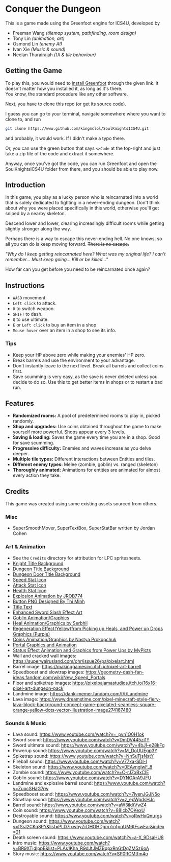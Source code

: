 # Conquer the Dungeon
This is a game made using the Greenfoot engine for ICS4U, developed by
* Freeman Wang *(tilemap system, pathfinding, room design)*
* Tony Lin *(animation, art)*
* Osmond Lin *(enemy AI)*
* Ivan Xie *(Music & sound)*
* Neelan Thurairajah *(UI & tile behaviour)*

## Getting the Game
To play this, you would need to [install Greenfoot](https://www.greenfoot.org/download) through the given link. It doesn't matter how you installed it, as long as it's there.\
You know, the standard procedure like any other software.

Next, you have to clone this repo (or get its source code).

I guess you can go to your terminal, navigate somewhere where you want to clone to, and run
```bash
git clone https://www.github.com/kingmclol/SoulKnightsICS4U.git
```
and probably, it would work. If I didn't make a typo there.

Or, you can use the green button that says `<>Code` at the top-right and just take a zip file of the code and extract it somewhere.

Anyway, once you've got the code, you can run Greenfoot and open the SoulKnightsICS4U folder from there, and you should be able to play now.

## Introduction
In this game, you play as a lucky person who is reincarnated into a world that is solely dedicated to fighting in a never-ending dungeon. Don't think about why you were placed specifically in this world, otherwise you'll get sniped by a nearby skeleton.

Descend lower and lower, clearing increasingly difficult rooms while getting slightly stronger along the way.

Perhaps there is a way to escape this never-ending hell. No one knows, so all you can do is keep moving forward. ~~There is no escape.~~

*"Why do I keep getting reincarnated here? What was my original life? I can't remember... Must keep going... Kill or be killed..."*

How far can you get before you need to be reincarnated once again?

## Instructions
- `WASD` movement.
- `Left click` to attack.
- `R` to switch weapon.
- `SHIFT` to dash.
- `Q` to use ultimate.
- `E` or `Left click` to buy an item in a shop
- `Mouse hover` over an item in a shop to see its info.

### Tips
- Keep your HP above zero while making your enemies' HP zero.
- Break barrels and use the environment to your advantage.
- Don't instantly leave to the next level. Break all barrels and collect coins first.
- Save scumming is very easy, as the save is never deleted unless you decide to do so. Use this to get better items in shops or to restart a bad run.

## Features
- **Randomized rooms:** A pool of predetermined rooms to play in, picked randomly.
- **Shop and upgrades:** Use coins obtained throughout the game to make yourself more powerful. Shops appear every 3 levels.
- **Saving & loading:** Saves the game every time you are in a shop. Good for save scumming.
- **Progressive difficulty:** Enemies and waves increase as you delve deeper.
- **Multiple tile types:** Different interactions between Entities and tiles.
- **Different enemy types:** Melee (zombie, goblin) vs. ranged (skeleton)
- **Thoroughly animated:** Animations for entities are animated for almost every action they take.

## Credits
This game was created using some existing assets sourced from others.

### Misc
- SuperSmoothMover, SuperTextBox, SuperStatBar written by Jordan Cohen

### Art & Animation
- See the `Credits` directory for attribution for LPC spritesheets.
- [Knight Title Background](https://www.wallpaperflare.com/dungeons-and-dragons-knight-dungeon-and-fighter-minimalism-wallpaper-yvcvv)
- [Dungeon Title Background](https://dmsworkshop.com/2019/05/)
- [Dungeon Door Title Background](https://www.artstation.com/artwork/VdErn4)
- [Speed Stat Icon](https://minecraft.fandom.com/wiki/Speed?file=Speed_JE3_BE2.png)
- [Attack Stat Icon](https://upload.wikimedia.org/wikipedia/commons/d/df/Sword_Pixel_art_-_Radin.png)
- [Health Stat Icon](https://www.deviantart.com/aesthetic-peach-milk/art/Textures-pixel-heart-1-2000x-742492676)
- [Explosion Animation by JROB774](https://opengameart.org/content/pixel-explosion-12-frames)
- [Button PNG Designed By Thi Minh](https://pngtree.com/freepng/buttons-games-button-illustration_6853184.html?sol=downref&id=bef)
- [Title Text](https://www.textstudio.com/logo/word-art-text-graphic-generator-928)
- [Enhanced Sword Slash Effect Art](https://spikerman.itch.io/sword-slashes)
- [Goblin Animation/Graphics](https://opengameart.org/content/lpc-goblin)
- [Heal Animation/Graphics by Serbhii](https://stock.adobe.com/images/heart-pixel-art-animation-isolated-vector-illustration-of-mobile-or-pc-game-sprites-design-for-stickers-logo-mobile-app-game-assets-8-bit-sprite-sheet-contains-flip-appear-disappear/433551947)
- [Regeneration Effect(Yellow)from Picking up Heals, and Power up Drops Graphics (Purple)](https://www.vecteezy.com/vector-art/25442353-8-bit-sparkling-sparkle-star-pixel-art)
- [Coins Animation/Graphics by Nastya Prokopchuk](https://www.istockphoto.com/vector/set-of-8-bit-pixel-graphics-icons-isolated-vector-illustration-game-art-coins-of-gm1787801854-547490383)
- [Portal Graphics and Animation](https://www.cleanpng.com/png-portal-video-game-film-column-sprite-5506003/)
- [Status Effect Animation and Graphics from Power Ups by MyPicts](https://www.deviantart.com/mypicts/art/Aura-412012866)
- Wall and cracked wall images: https://superwalrusland.com/ohr/issue26/pa/pixelart.html
- Barrel image: https://makinggamesinc.itch.io/pixel-art-barrell
- Speedboost and slowtrap images: https://geometry-dash-fan-ideas.fandom.com/wiki/New_Speed_Portals
- Floor and spiketrap images: https://pixelpajamastudios.itch.io/16x16-pixel-art-dungeon-pack
- Landmine image: https://dank-memer.fandom.com/f/t/Landmine
- Lava image: https://www.dreamstime.com/pixel-minecraft-style-fiery-lava-block-background-concept-game-pixelated-seamless-square-orange-yellow-dots-vector-illustration-image274167480

### Sounds & Music
- Lava sound: https://www.youtube.com/watch?v=_pvn1O0H1ok 
- Sword sound: https://www.youtube.com/watch?v=DmDV445zi1Y
- Sword ultimate sound: https://www.youtube.com/watch?v=4bJI-e28kFg
- Powerup sound: https://www.youtube.com/watch?v=M_DoUUEgp3Y
- Spiketrap sound: https://www.youtube.com/watch?v=NnSuTjsNstY
- Fireball sound: https://www.youtube.com/watch?v=V77xa-SDI-I
- Skeleton sound: https://www.youtube.com/watch?v=0EAvnglwF_8
- Zombie sound: https://www.youtube.com/watch?v=C-rJZxBxCIE
- Goblin sound: https://www.youtube.com/watch?v=DYNOArA9JFU
- Landmine and explosive barrel sound: https://www.youtube.com/watch?v=ZuocSHaG7rw
- Speedboost sound: https://www.youtube.com/watch?v=7lvenJGJN5o
- Slowtrap sound: https://www.youtube.com/watch?v=z_epWpdsHJc
- Barrel sound: https://www.youtube.com/watch?v=aW3ildtVwZ4
- Coin sound: https://www.youtube.com/watch?v=88Icb7OKexU
- Destroyable sound: https://www.youtube.com/watch?v=oRwHxQnu-gs
- Dungeon sound: https://www.youtube.com/watch?v=fSrJ2CKq8PY&list=PLD7ixwhyZrDHOHDgm7rnfpqUM6tFswEar&index=21
- Death screen sound: https://www.youtube.com/watch?v=a-X_9DsaHU8
- Intro music: https://www.youtube.com/watch?v=BR9XTjdIppE&list=PLAs1Kha_R9dJtJMZBqpxRnGtDgZM5z6oA
- Story music: https://www.youtube.com/watch?v=SP0RCMtfm4o
